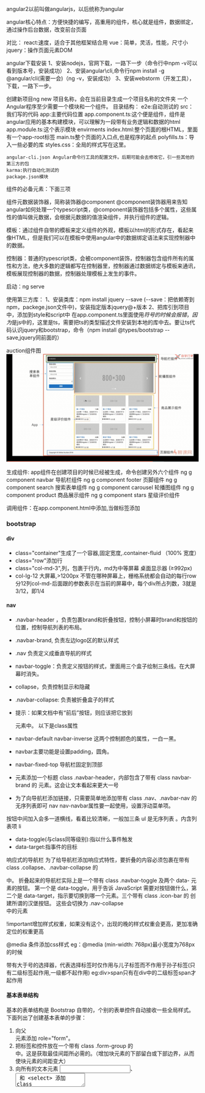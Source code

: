 angular2以前叫做angularjs，以后统称为angular

angular核心特点：方便快捷的编写，高重用的组件，核心就是组件，数据绑定，通过操作后台数据，改变前台页面

对比：
	react:速度，适合于其他框架结合用
	vue：简单，灵活，性能，尺寸小
	jquery：操作页面元素DOM

angular下载安装
1、安装nodejs，官网下载，一路下一步（命令行中npm -v可以看到版本号，安装成功）
2、安装angular\cli,命令行npm install -g @angular/cli(需要一会)（ng -v，安装成功）
3、安装webstorm（开发工具），下载，一路下一步。

创建新项目ng new 项目名称，会在当前目录生成一个项目名称的文件夹
一个Angular程序至少需要一个模块和一个组件。
目录结构：
	e2e:自动测试的
	src：我们写的代码
		app:主要代码位置
			app.component.ts:这个便是组件，组件是angular应用的基本构建模块，可以理解为一段带有业务逻辑和数据的html
			app.module.ts:这个表示模块
		envirments
		index.html:整个页面的根HTML，里面有一个app-root标签
		main.ts整个页面的入口点,也是程序的起点
		polyfills.ts：导入一些必要的库
		styles.css：全局的样式写在这里。

	angular-cli.json Angular命令行工具的配置文件。后期可能会去修改它，引一些其他的第三方的包
	karma:执行自动化测试的
	package.json模块
组件的必备元素：下面三项

组件元数据装饰器，简称装饰器@component
@component装饰器用来告知angular如何处理一个typescript类，@component装饰器包括多个属性，这些属性的值叫做元数据，会根据元数据的值渲染组件，并执行组件的逻辑。

模板：通过组件自带的模板来定义组件的外观，模板以html的形式存在，看起来像HTML，但是我们可以在模板中使用angular中的数据绑定语法来实现控制器中的数据。

控制器：普通的typescript类，会被component装饰，控制器包含组件所有的属性和方法，绝大多数的逻辑都写在控制器里，控制器通过数据绑定与模板来通讯，模板展现控制器的数据，控制器处理模板上发生的事件。

启动：ng serve

使用第三方库：
1、安装类库：npm install jquery --save (--save：把依赖寄到npm，packege.json文件中)，安装指定版本jquery@+版本
2、把库引到项目中，添加到style和script中
   在app.component.ts里面使用$符号的时候会报错，因为$是js中的，这里是ts，需要把ts的类型描述文件安装到本地的库中去。要让ts代码认识jquery和bootstrap，命令（npm install @types/bootstrap --save,jquery同前面的）
   
auction组件图
![auction组件图](https://github.com/CoderMrD/Note/blob/master/auction%E7%BB%84%E4%BB%B6.png)

生成组件:
app组件在创建项目的时候已经被生成，命令创建另外六个组件
ng g component navbar 导航栏组件
ng g component footer 页脚组件
ng g component search 搜索表单组件
ng g component carousel 轮播图组件
ng g component product 商品展示组件
ng g component stars  星级评价组件


调用组件：在app.component.html中添加<app-navbar></app-navbar>,当做标签添加

### bootstrap

#### div
- class="container"生成了一个容器,固定宽度,.container-fluid （100% 宽度）
- class="row"添加行
- class="col-md-3",列，包裹于行内，md为中等屏幕 桌面显示器 (≥992px)
- col-lg-12 大屏幕,>1200px
不管在哪种屏幕上，栅格系统都会自动的每行row分12列col-md-后面跟的参数表示在当前的屏幕中，每个div所占列数，3就是3/12，即1/4

#### nav

- .navbar-header ，负责包裹brand和折叠按钮，控制小屏幕时brand和按钮的位置，控制导航列表的布局。
- .navbar-brand, 负责左边logo区的默认样式
- .nav 负责定义成垂直导航的样式
- navbar-toggle：负责定义按钮的样式，里面用三个盒子绘制三条线。在大屏幕时消失。
- collapse，负责控制显示和隐藏
- .navbar-collapse: 负责被折叠盒子的样式


- 提示：如果文档中有“前后”按钮，则应该把它放到 <nav> 元素中。
以下是class属性
- navbar-default   navbar-inverse 这两个控制颜色的属性，一白一黑。 
- navbar主要功能是设置padding，圆角。
- navbar-fixed-top 导航栏固定到顶部
- <div> 元素添加一个标题 class .navbar-header，内部包含了带有 class navbar-brand 的 <a> 元素。这会让文本看起来更大一号
- 为了向导航栏添加链接，只需要简单地添加带有 class .nav、.navbar-nav 的无序列表即可
nav  nav-navbar属性要一起使用，设置浮动菜单项。

按钮中间加入<span class="icon-bar"></span>会多一道横线，看着比较清晰，一般加三条
ul 是无序列表 。内含列表项 li

- data-toggle(与class同等级别):指以什么事件触发
- data-target:指事件的目标

响应式的导航栏
为了给导航栏添加响应式特性，要折叠的内容必须包裹在带有 class .collapse、.navbar-collapse 的 <div> 中。
折叠起来的导航栏实际上是一个带有 class .navbar-toggle 及两个 data- 元素的按钮。
第一个是 data-toggle，用于告诉 JavaScript 需要对按钮做什么，第二个是 data-target，指示要切换到哪一个元素。三个带有 class .icon-bar 的 <span> 创建所谓的汉堡按钮。
这些会切换为 .nav-collapse <div> 中的元素

!important增加样式权重，如果没有这个，出现的晚的样式权重会更高，更加准确定位的权重更高

@media 条件添加css样式
eg：@media (min-width: 768px)最小宽度为768px的时候

带有大于号的选择器，代表选择标签时仅作用与儿子标签而不作用于孙子标签(只有二级标签起作用,一级都不起作用)
eg:div>span只有在div中的二级标签span才起作用


#### 基本表单结构

基本的表单结构是 Bootstrap 自带的，个别的表单控件自动接收一些全局样式。下面列出了创建基本表单的步骤：
1. 向父 <form> 元素添加 role="form"。
2. 把标签和控件放在一个带有 class .form-group 的 <div> 中。这是获取最佳间距所必需的。（增加块元素的下部留白或下部边界，从而使块元素的间距变大）
3. 向所有的文本元素 <input>、<textarea> 和 <select> 添加 class ="form-control" 。（换行+填充整行 ）

- <input>的placeholder 属性规定可描述输入字段预期值的简短的提示信息

role属性：告知标签的作用

<hr>被水平线分隔的标题和段落


form表单中name属性规定表单的名称。
form 元素的 name 属性提供了一种在脚本中引用表单的方法。

<label> 标签为 input 元素定义标注


#### 按钮
- btn 基本按钮样式
- btn-primary：原始按钮样式
- btn-block:拉伸至父级元素的宽度

#### carousel(轮播图)
仿制。。。。

#### product
1. 在product.component.ts中创建商品的类（export class Product{constructor}），constructor构造
2. 在export class ProductComponent implements OnInit类中声明一个private products: Array<Product>;
3. 在ngOnInit中添加只调用一次的数据
4. div中添加*ngFor, *ngFor根据products数组中的数量来生成相应的代码数量,遍历

#### star
1. 显示实心星星<span class="glyphicon glyphicon-star"></span>，在加上glyphicon-star-empty变成空心的星星，
2. 生成5颗星星在后台添加，ts文件中定义私有变量stars,布尔类型数组，然后在ngoninit中定义数值
3. 将商品组件中的数据传递给星级评价的组件,在子属性加上装饰器@Input,然后在调用这个组建的地方把值传递进去<app-stars [rating]="product.rating"></app-stars>


数据绑定
插值表达式{{}}，直接把对象的属性展示在页面上
属性绑定：将html的标签属性和控制器上的属性做绑定eg：将span的class的glyphicon-star-empty属性和后台的star绑定
<span [class.glyphicon-star-empty]="star"></span>

各个组件都是从顶部开始排的，所以会出现覆盖的情况，可以在style.css中加入样式，body{ padding-top:70px} padding-top是设置上内边距

margin-bottom:下边距

error：
Uncaught TypeError: Cannot read property 'fn' of undefined
在进行前端的开发要注意顺序.将packaage中的jquery和bootstrap引入顺序改一下，先导入jQuery，再导入bootstrap即可
bootstrap中css样式不生效，看一下是不是版本不对


响应式布局：（width=device-width表示当前大小按照设备大小，后一个是缩放，等于1是不缩放）
在head中添加<meta name="viewport" content="width=device-width,initial-scale=1">